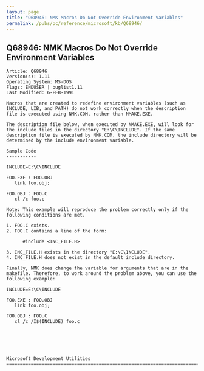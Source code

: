 ```yaml
---
layout: page
title: "Q68946: NMK Macros Do Not Override Environment Variables"
permalink: /pubs/pc/reference/microsoft/kb/Q68946/
---
```


## Q68946: NMK Macros Do Not Override Environment Variables

	Article: Q68946
	Version(s): 1.11
	Operating System: MS-DOS
	Flags: ENDUSER | buglist1.11
	Last Modified: 6-FEB-1991
	
	Macros that are created to redefine environment variables (such as
	INCLUDE, LIB, and PATH) do not work correctly when the description
	file is executed using NMK.COM, rather than NMAKE.EXE.
	
	The description file below, when executed by NMAKE.EXE, will look for
	the include files in the directory "E:\C\INCLUDE". If the same
	description file is executed by NMK.COM, the include directory will be
	determined by the include environment variable.
	
	Sample Code
	-----------
	
	INCLUDE=E:\C\INCLUDE
	
	FOO.EXE : FOO.OBJ
	   link foo.obj;
	
	FOO.OBJ : FOO.C
	   cl /c foo.c
	
	Note: This example will reproduce the problem correctly only if the
	following conditions are met.
	
	1. FOO.C exists.
	2. FOO.C contains a line of the form:
	
	      #include <INC_FILE.H>
	
	3. INC_FILE.H exists in the directory "E:\C\INCLUDE".
	4. INC_FILE.H does not exist in the default include directory.
	
	Finally, NMK does change the variable for arguments that are in the
	makefile. Therefore, to work around the problem above, you can use the
	following example:
	
	INCLUDE=E:\C\INCLUDE
	
	FOO.EXE : FOO.OBJ
	   link foo.obj;
	
	FOO.OBJ : FOO.C
	   cl /c /I$(INCLUDE) foo.c
	
	
	
	
	
	
	Microsoft Development Utilities
	=============================================================================
